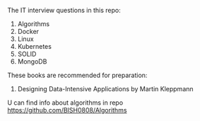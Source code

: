The IT interview questions in this repo:
1) Algorithms
2) Docker
3) Linux
4) Kubernetes
5) SOLID
6) MongoDB

These books are recommended for preparation:
1) Designing Data-Intensive Applications by Martin Kleppmann

U can find info about algorithms in repo  https://github.com/BISH0808/Algorithms
